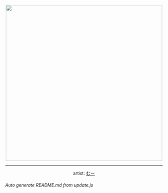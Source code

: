 
<p align="center">
  <img width="500" src="https://nekos.best/api/v2/neko/0760.png">
  <hr/>
  <center>
    artist: <a href="https://www.pixiv.net/en/artworks/95848748">むー</a>
  </center>
</p>


###### Auto generate README.md from update.js

